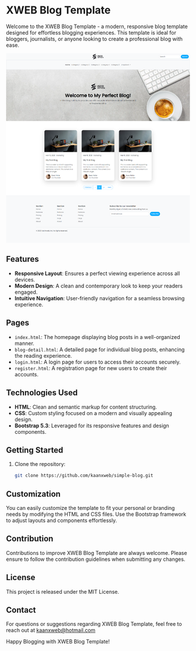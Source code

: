 ﻿# XWEB Blog Template

Welcome to the XWEB Blog Template - a modern, responsive blog template designed for effortless blogging experiences. This template is ideal for bloggers, journalists, or anyone looking to create a professional blog with ease.

![XWEB Blog Template Demo](assets/img/demo.png)

## Features

- **Responsive Layout**: Ensures a perfect viewing experience across all devices.
- **Modern Design**: A clean and contemporary look to keep your readers engaged.
- **Intuitive Navigation**: User-friendly navigation for a seamless browsing experience.

## Pages

- `index.html`: The homepage displaying blog posts in a well-organized manner.
- `blog-detail.html`: A detailed page for individual blog posts, enhancing the reading experience.
- `login.html`: A login page for users to access their accounts securely.
- `register.html`: A registration page for new users to create their accounts.

## Technologies Used

- **HTML**: Clean and semantic markup for content structuring.
- **CSS**: Custom styling focused on a modern and visually appealing design.
- **Bootstrap 5.3**: Leveraged for its responsive features and design components.

## Getting Started

1. Clone the repository:
   ```bash
   git clone https://github.com/kaanxweb/simple-blog.git

## Customization
You can easily customize the template to fit your personal or branding needs by modifying the HTML and CSS files. Use the Bootstrap framework to adjust layouts and components effortlessly.

## Contribution
Contributions to improve XWEB Blog Template are always welcome. Please ensure to follow the contribution guidelines when submitting any changes.

## License
This project is released under the MIT License.

## Contact
For questions or suggestions regarding XWEB Blog Template, feel free to reach out at kaanxweb@hotmail.com

Happy Blogging with XWEB Blog Template!



